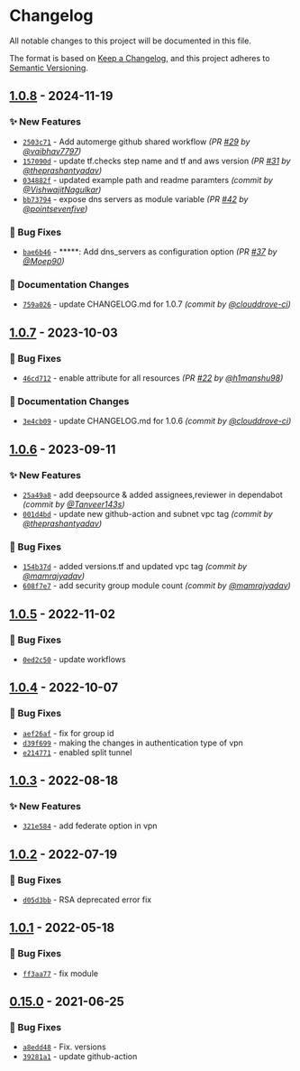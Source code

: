 # Changelog
All notable changes to this project will be documented in this file.

The format is based on [Keep a Changelog](https://keepachangelog.com/en/1.0.0/),
and this project adheres to [Semantic Versioning](https://semver.org/spec/v2.0.0.html).

## [1.0.8] - 2024-11-19
### :sparkles: New Features
- [`2503c71`](https://github.com/clouddrove/terraform-aws-client-vpn/commit/2503c7185b1be07292a0aa6c21a2b0ee8856760a) - Add automerge github shared workflow *(PR [#29](https://github.com/clouddrove/terraform-aws-client-vpn/pull/29) by [@vaibhav7797](https://github.com/vaibhav7797))*
- [`157090d`](https://github.com/clouddrove/terraform-aws-client-vpn/commit/157090d9fa98621648a657cf1a6b3890211557ff) - update tf.checks step name and tf and aws version *(PR [#31](https://github.com/clouddrove/terraform-aws-client-vpn/pull/31) by [@theprashantyadav](https://github.com/theprashantyadav))*
- [`034882f`](https://github.com/clouddrove/terraform-aws-client-vpn/commit/034882f4cde5df144ebeea7364be6f0509b6837a) - updated example path and readme paramters *(commit by [@VishwajitNagulkar](https://github.com/VishwajitNagulkar))*
- [`bb73794`](https://github.com/clouddrove/terraform-aws-client-vpn/commit/bb73794bb657e16e3f5c8e3e89999f4fa0847d57) - expose dns servers as module variable *(PR [#42](https://github.com/clouddrove/terraform-aws-client-vpn/pull/42) by [@pointsevenfive](https://github.com/pointsevenfive))*

### :bug: Bug Fixes
- [`bae6b46`](https://github.com/clouddrove/terraform-aws-client-vpn/commit/bae6b46935b1809f552e64bba905ffb10b80d8d0) - *****: Add dns_servers as configuration option *(PR [#37](https://github.com/clouddrove/terraform-aws-client-vpn/pull/37) by [@Moep90](https://github.com/Moep90))*

### :memo: Documentation Changes
- [`759a026`](https://github.com/clouddrove/terraform-aws-client-vpn/commit/759a026996a2caf355150c40b99a1c3cbf0364be) - update CHANGELOG.md for 1.0.7 *(commit by [@clouddrove-ci](https://github.com/clouddrove-ci))*


## [1.0.7] - 2023-10-03
### :bug: Bug Fixes
- [`46cd712`](https://github.com/clouddrove/terraform-aws-client-vpn/commit/46cd7123404d4e817ee6b3f44e719c90dadb8f82) - enable attribute for all resources *(PR [#22](https://github.com/clouddrove/terraform-aws-client-vpn/pull/22) by [@h1manshu98](https://github.com/h1manshu98))*

### :memo: Documentation Changes
- [`3e4cb09`](https://github.com/clouddrove/terraform-aws-client-vpn/commit/3e4cb097c3df86354e032318b7c97bbf646025f9) - update CHANGELOG.md for 1.0.6 *(commit by [@clouddrove-ci](https://github.com/clouddrove-ci))*


## [1.0.6] - 2023-09-11
### :sparkles: New Features
- [`25a49a8`](https://github.com/clouddrove/terraform-aws-client-vpn/commit/25a49a82ce501af6a72158b0a537c9b2c7e4c3ad) - add deepsource & added assignees,reviewer in dependabot *(commit by [@Tanveer143s](https://github.com/Tanveer143s))*
- [`001d4bd`](https://github.com/clouddrove/terraform-aws-client-vpn/commit/001d4bd622b42b966af111ec89d959ce599c51d7) - update new github-action and subnet vpc tag *(commit by [@theprashantyadav](https://github.com/theprashantyadav))*

### :bug: Bug Fixes
- [`154b37d`](https://github.com/clouddrove/terraform-aws-client-vpn/commit/154b37dbf9d0ecf032995fa2d26eba4a690e22a0) - added versions.tf and updated vpc tag *(commit by [@mamrajyadav](https://github.com/mamrajyadav))*
- [`608f7e7`](https://github.com/clouddrove/terraform-aws-client-vpn/commit/608f7e775ffa65faa71668877252ee865020db37) - add security group module count *(commit by [@mamrajyadav](https://github.com/mamrajyadav))*


## [1.0.5] - 2022-11-02
### :bug: Bug Fixes
- [`0ed2c50`](https://github.com/clouddrove/terraform-aws-client-vpn/commit/0ed2c503a1165c18818967420f7e0c9d2abafe50) - update workflows


## [1.0.4] - 2022-10-07
### :bug: Bug Fixes
- [`aef26af`](https://github.com/clouddrove/terraform-aws-client-vpn/commit/aef26af5cc689334af836fee4e67867df5d55e39) - fix for group id
- [`d39f699`](https://github.com/clouddrove/terraform-aws-client-vpn/commit/d39f69996c7a56b178bf8716ef4c638351447c8f) - making the changes in authentication type of vpn
- [`e214771`](https://github.com/clouddrove/terraform-aws-client-vpn/commit/e214771c47100afa6412f065fdf787f89195a6cd) - enabled split tunnel

## [1.0.3] - 2022-08-18
### :sparkles: New Features
- [`321e584`](https://github.com/clouddrove/terraform-aws-client-vpn/commit/321e584cab3e59adb9cfd7836110af8ea6ade818) - add federate option in vpn

## [1.0.2] - 2022-07-19
### :bug: Bug Fixes
- [`d05d3bb`](https://github.com/clouddrove/terraform-aws-client-vpn/commit/d05d3bb23da80c8658bcbacf8c8aaec6072d73be) - RSA deprecated error fix

## [1.0.1] - 2022-05-18
### :bug: Bug Fixes
- [`ff3aa77`](https://github.com/clouddrove/terraform-aws-client-vpn/commit/ff3aa774b739dfc9339f8d5a6c3c76f1a6e004d8) - fix module


## [0.15.0] - 2021-06-25
### :bug: Bug Fixes
- [`a8edd48`](https://github.com/clouddrove/terraform-aws-client-vpn/commit/a8edd4813580d87a34b7509042f0d3c534ee2d7f) - Fix. versions
- [`39281a1`](https://github.com/clouddrove/terraform-aws-client-vpn/commit/39281a154263333b24d63204b0e61626306d5f1e) - update github-action



[0.15.0]: https://github.com/clouddrove/terraform-aws-client-vpn/compare/0.15.0...master
[1.0.1]: https://github.com/clouddrove/terraform-aws-client-vpn/compare/1.0.1...master
[1.0.2]: https://github.com/clouddrove/terraform-aws-client-vpn/compare/1.0.2...master
[1.0.3]: https://github.com/clouddrove/terraform-aws-client-vpn/compare/1.0.3...master
[1.0.4]: https://github.com/clouddrove/terraform-aws-client-vpn/compare/1.0.4...master
[1.0.5]: https://github.com/clouddrove/terraform-aws-client-vpn/compare/1.0.5...master
[1.0.6]: https://github.com/clouddrove/terraform-aws-client-vpn/compare/1.0.5...1.0.6
[1.0.7]: https://github.com/clouddrove/terraform-aws-client-vpn/compare/1.0.6...1.0.7
[1.0.8]: https://github.com/clouddrove/terraform-aws-client-vpn/compare/1.0.7...1.0.8
